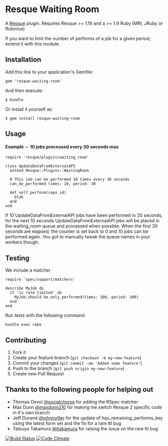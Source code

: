 Resque Waiting Room
===================

A [Resque][rq] plugin. Requires Resque >= 1.19 and a >= 1.9 Ruby (MRI, JRuby or Rubinius).

If you want to limit the number of performs of a job for a given period, extend it
with this module.

## Installation

Add this line to your application's Gemfile:

    gem 'resque-waiting-room'

And then execute:

    $ bundle

Or install it yourself as:

    $ gem install resque-waiting-room

## Usage

#### Example -- 10 jobs processed every 30 seconds max

    require 'resque/plugins/waiting_room'

    class UpdateDataFromExternalAPI
      extend Resque::Plugins::WaitingRoom

      # This job can be performed 10 times every 30 seconds
      can_be_performed times: 10, period: 30

      def self.perform(repo_id)
        blah
      end
    end

If 10 UpdateDataFromExternalAPI jobs have been performed in 20
seconds, for the next 10 seconds UpdateDataFromExternalAPI jobs
will be placed in the waiting_room queue and processed when possible.
When the first 30 seconds are elapsed, the counter is set back to 0
and 10 jobs can be performed again.
You got to manually tweak the queue names in your workers though.

## Testing

We include a matcher

    require 'spec/support/matchers'

    describe MyJob do
      it 'is rate limited' do
        MyJob.should be_only_performed(times: 100, period: 300)
      end
    end

Run tests with the following command

    bundle exec rake

## Contributing

1. Fork it
2. Create your feature branch (`git checkout -b my-new-feature`)
3. Commit your changes (`git commit -am 'Added some feature'`)
4. Push to the branch (`git push origin my-new-feature`)
5. Create new Pull Request

## Thanks to the following people for helping out ##

- Thomas Devol [@socialchorus](https://github.com/socialchorus) for adding the RSpec matcher
- Max Dunn [@maxdunn210](https://github.com/maxdunn210) for making me switch Resque 2 specific code in it's own branch
- Jeff Durand [@johnnyiller](https://github.com/johnnyiller) for the update of has_remaining_performs_key using the latest form set and the fix for a rare ttl bug
- Tatsuya Takamura [@ttakamura](https://github.com/ttakamura) for raising the issue on the rare ttl bug

[rq]: http://github.com/resque/resque

[![Build Status](https://travis-ci.org/julienXX/resque-waiting-room.png)](https://travis-ci.org/julienXX/resque-waiting-room) [![Code Climate](https://codeclimate.com/github/julienXX/resque-waiting-room.png)](https://codeclimate.com/github/julienXX/resque-waiting-room)
